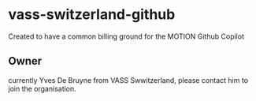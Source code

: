 # vass-switzerland-github
Created to have a common billing ground for the MOTION Github Copilot
## Owner
currently Yves De Bruyne from VASS Swwitzerland, please contact him to join the organisation.
